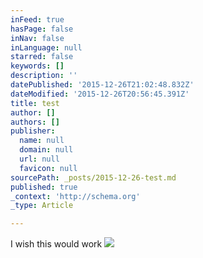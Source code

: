 ```yaml
---
inFeed: true
hasPage: false
inNav: false
inLanguage: null
starred: false
keywords: []
description: ''
datePublished: '2015-12-26T21:02:48.832Z'
dateModified: '2015-12-26T20:56:45.391Z'
title: test
author: []
authors: []
publisher:
  name: null
  domain: null
  url: null
  favicon: null
sourcePath: _posts/2015-12-26-test.md
published: true
_context: 'http://schema.org'
_type: Article

---
```

I wish this would work
![](https://the-grid-user-content.s3-us-west-2.amazonaws.com/0b3f237b-9fb3-4316-8fed-ad08e41eb1dc.JPG)
